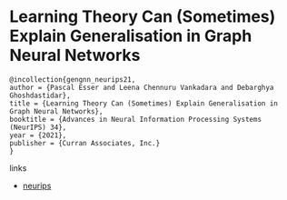 # Learning Theory Can (Sometimes) Explain Generalisation in Graph Neural Networks

```
@incollection{gengnn_neurips21,
author = {Pascal Esser and Leena Chennuru Vankadara and Debarghya Ghoshdastidar},
title = {Learning Theory Can (Sometimes) Explain Generalisation in Graph Neural Networks},
booktitle = {Advances in Neural Information Processing Systems (NeurIPS) 34},
year = {2021},
publisher = {Curran Associates, Inc.}
}
```

links
- [neurips](https://neurips.cc/Conferences/2021/ScheduleMultitrack?event=27714)
